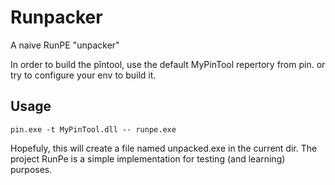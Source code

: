 # Runpacker
A naive RunPE "unpacker"

In order to build the pîntool, use the default MyPinTool repertory from pin. or try to configure your env to build it.

## Usage

    pin.exe -t MyPinTool.dll -- runpe.exe

Hopefuly, this will create a file named unpacked.exe in the current dir. The project RunPe is a simple implementation for testing (and learning) purposes.
